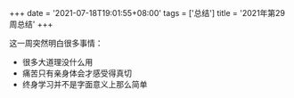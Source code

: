 +++
date = '2021-07-18T19:01:55+08:00'
tags = ['总结']
title = '2021年第29周总结'
+++

这一周突然明白很多事情：

- 很多大道理没什么用
- 痛苦只有亲身体会才感受得真切
- 终身学习并不是字面意义上那么简单
